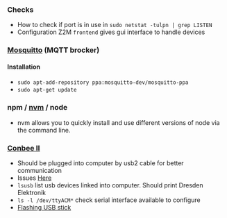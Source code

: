 ### Checks
* How to check if port is in use in
`sudo netstat -tulpn | grep LISTEN`
* Configuration Z2M `frontend` gives gui interface to handle devices
###  [Mosquitto](https://mosquitto.org/) (MQTT brocker)
#### Installation
* `sudo apt-add-repository ppa:mosquitto-dev/mosquitto-ppa`
* `sudo apt-get update`

### npm / [nvm](https://github.com/nvm-sh/nvm#installing-and-updating) / node
* nvm allows you to quickly install and use different versions of node via the command line.

### [Conbee II](https://phoscon.de/en/conbee2)
* Should be plugged into computer by usb2 cable for better communication 
* Issues [Here](https://phoscon.de/en/support#conbee2-connection-issues)
* `lsusb` list usb devices linked into computer. Should print Dresden Elektronik
* `ls -l /dev/ttyACM*` check serial interface available to configure
* [Flashing USB stick](https://github.com/dresden-elektronik/deconz-rest-plugin/wiki/Update-deCONZ-manually#update-in-ubuntu-or-debian)